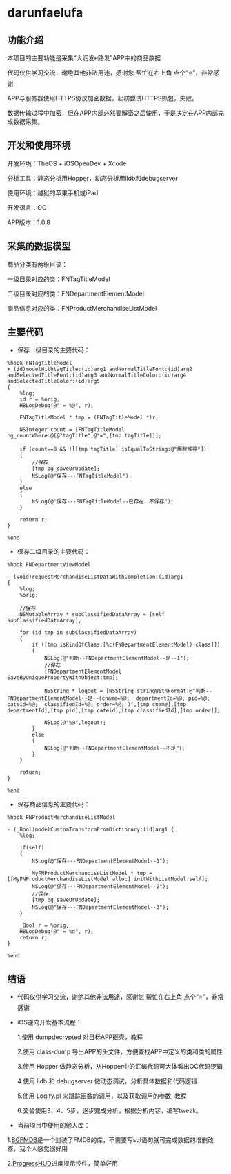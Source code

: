 # darunfaelufa


## 功能介绍

本项目的主要功能是采集“大润发e路发”APP中的商品数据

代码仅供学习交流，谢绝其他非法用途，感谢您 帮忙在右上角 点个“⭐️”，非常感谢

APP与服务器使用HTTPS协议加密数据，起初尝试HTTPS抓包，失败。

数据传输过程中加密，但在APP内部必然要解密之后使用，于是决定在APP内部完成数据采集。


## 开发和使用环境

开发环境：TheOS + iOSOpenDev + Xcode

分析工具：静态分析用Hopper，动态分析用lldb和debugserver

使用环境：越狱的苹果手机或iPad

开发语言：OC

APP版本：1.0.8

## 采集的数据模型

商品分类有两级目录：

一级目录对应的类：FNTagTitleModel

二级目录对应的类：FNDepartmentElementModel

商品信息对应的类：FNProductMerchandiseListModel

## 主要代码

- 保存一级目录的主要代码：

```
%hook FNTagTitleModel
+ (id)modelWithtagTitle:(id)arg1 andNormalTitleFont:(id)arg2 andSelectedTitleFont:(id)arg3 andNormalTitleColor:(id)arg4 andSelectedTitleColor:(id)arg5
{
    %log;
    id r = %orig;
    HBLogDebug(@" = %@", r);

    FNTagTitleModel * tmp = (FNTagTitleModel *)r;

    NSInteger count = [FNTagTitleModel bg_countWhere:@[@"tagTitle",@"=",[tmp tagTitle]]];

    if (count==0 && ![[tmp tagTitle] isEqualToString:@"爆款推荐"])
    {
        //保存
        [tmp bg_saveOrUpdate];
        NSLog(@"保存---FNTagTitleModel");
    }
    else
    {
        NSLog(@"保存---FNTagTitleModel--已存在，不保存");
    }

    return r;
}

%end

```



- 保存二级目录的主要代码：
```
%hook FNDepartmentViewModel

- (void)requestMerchandiseListDataWithCompletion:(id)arg1
{
    %log;
    %orig;

    //保存
    NSMutableArray * subClassifiedDataArray = [self subClassifiedDataArray];

    for (id tmp in subClassifiedDataArray)
    {
        if ([tmp isKindOfClass:[%c(FNDepartmentElementModel) class]])
        {
            NSLog(@"判断--FNDepartmentElementModel--是--1");
            //保存
            [FNDepartmentElementModel SaveByUniquePropertyWithObject:tmp];

            NSString * logout = [NSString stringWithFormat:@"判断--FNDepartmentElementModel--是--(cname=%@;  departmentId=%@; pid=%@; cateid=%@;  classifiedId=%@; order=%@; )",[tmp cname],[tmp departmentId],[tmp pid],[tmp cateid],[tmp classifiedId],[tmp order]];

            NSLog(@"%@",logout);
        }
        else
        {
            NSLog(@"判断--FNDepartmentElementModel--不是");
        }
    }

    return;
}

%end
```

- 保存商品信息的主要代码：
```
%hook FNProductMerchandiseListModel

- (_Bool)modelCustomTransformFromDictionary:(id)arg1 {
    %log;

    if(self)
    {
        NSLog(@"保存---FNDepartmentElementModel--1");

        MyFNProductMerchandiseListModel * tmp = [[MyFNProductMerchandiseListModel alloc] initWithListModel:self];
        NSLog(@"保存---FNDepartmentElementModel--2");
        //保存
        [tmp bg_saveOrUpdate];
        NSLog(@"保存---FNDepartmentElementModel--3");
    }

    _Bool r = %orig;
    HBLogDebug(@" = %d", r);
    return r;
}

%end
```

## 结语

- 代码仅供学习交流，谢绝其他非法用途，感谢您 帮忙在右上角 点个“⭐️”，非常感谢

- iOS逆向开发基本流程：

  1.使用 dumpdecrypted 对目标APP砸壳，[教程](http://bbs.iosre.com/t/dumpdecrypted-app/22)

  2.使用 class-dump 导出APP的头文件，方便查找APP中定义的类和类的属性

  3.使用 Hopper 做静态分析，从Hopper中的汇编代码可大体看出OC代码逻辑

  4.使用 lldb 和 debugserver 做动态调试，分析具体数据和代码逻辑

  5.使用 Logify.pl 来跟踪函数的调用，以及获取调用的参数, [教程](http://www.blogfshare.com/ioss-theos-logify.html)

  6.交替使用3、4、5步，逐步完成分析，根据分析内容，编写tweak。


- 当前项目中使用的他人库：

1.[BGFMDB](https://github.com/huangzhibiao/BGFMDB)是一个封装了FMDB的库，不需要写sql语句就可完成数据的增删改查，我个人感觉很好用



2.[ProgressHUD](https://github.com/relatedcode/ProgressHUD)进度提示控件，简单好用
